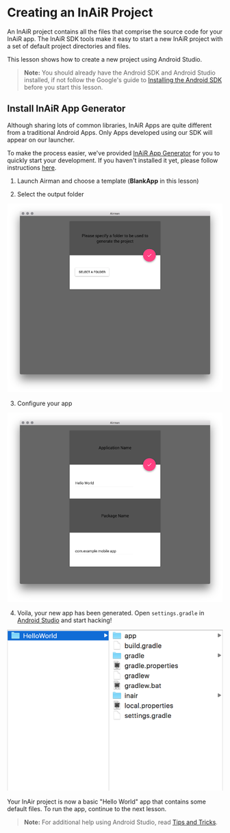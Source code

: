 Creating an InAiR Project
=========================

An InAiR project contains all the files that comprise the source code for your InAiR app. The InAiR SDK tools make it easy to start a new InAiR project with a set of default project directories and files.

This lesson shows how to create a new project using Android Studio.

>**Note:** You should already have the Android SDK and Android Studio installed, if not follow the  Google's guide to [Installing the Android SDK](http://developer.android.com/sdk/installing/index.html) before you start this lesson.


Install InAiR App Generator
---------------------------
Although sharing lots of common libraries, InAiR Apps are quite different from a traditional Android Apps. Only Apps developed using our SDK will appear on our launcher. 

To make the process easier, we've provided [InAiR App Generator](../../Airman.md) for you to quickly start your development. If you haven't installed it yet, please follow instructions [here](../../Airman.md).

1. Launch Airman and choose a template (__BlankApp__ in this lesson)

2. Select the output folder

![Select Folder](../../images/airman1.png)

3. Configure your app

![Configure](../../images/airman2.png)

4. Voila, your new app has been generated. Open `settings.gradle` in [Android Studio](http://developer.android.com/tools/studio/index.html) and start hacking!

![Done](../../images/airman3.png)

Your InAir project is now a basic "Hello World" app that contains some default files. To run the app, continue to the next lesson.
>**Note:** For additional help using Android Studio, read [Tips and Tricks](http://developer.android.com/sdk/installing/studio-tips.html).
